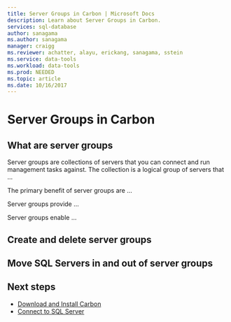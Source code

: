 ```yaml
---
title: Server Groups in Carbon | Microsoft Docs
description: Learn about Server Groups in Carbon.
services: sql-database
author: sanagama
ms.author: sanagama
manager: craigg
ms.reviewer: achatter, alayu, erickang, sanagama, sstein
ms.service: data-tools
ms.workload: data-tools
ms.prod: NEEDED
ms.topic: article
ms.date: 10/16/2017
---
```

# Server Groups in Carbon



## What are server groups 

Server groups are collections of servers that you can connect and run management tasks against. The collection is a logical group of servers that ...

The primary benefit of server groups are ...

Server groups provide ...

Server groups enable ...




## Create and delete server groups

## Move SQL Servers in and out of server groups



## Next steps
- [Download and Install Carbon](download.md)
- [Connect to SQL Server](get-started-sql-server.md)
